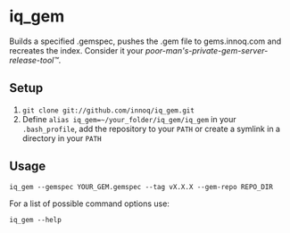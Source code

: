 # iq_gem

Builds a specified .gemspec, pushes the .gem file to gems.innoq.com and recreates the index.
Consider it your *poor-man's-private-gem-server-release-tool™*.

## Setup

1. `git clone git://github.com/innoq/iq_gem.git`
2. Define `alias iq_gem=~/your_folder/iq_gem/iq_gem` in your `.bash_profile`, add the repository to your `PATH` or create a symlink in a directory in your `PATH`

## Usage

```
iq_gem --gemspec YOUR_GEM.gemspec --tag vX.X.X --gem-repo REPO_DIR
```

For a list of possible command options use:

`iq_gem --help`
